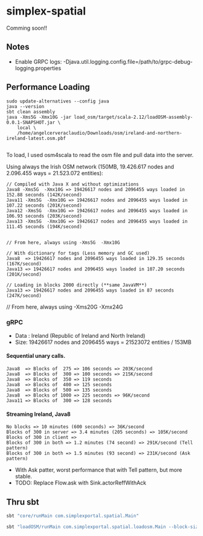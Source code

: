 # simplex-spatial

Comming soon!!

## Notes

- Enable GRPC logs: -Djava.util.logging.config.file=/path/to/grpc-debug-logging.properties

## Performance Loading

```
sudo update-alternatives --config java
java --version
sbt clean assembly
java -Xms5G -Xmx10G -jar load_osm/target/scala-2.12/loadOSM-assembly-0.0.1-SNAPSHOT.jar \
    local \
    /home/angelcerveraclaudio/Downloads/osm/ireland-and-northern-ireland-latest.osm.pbf 
 
```

To load, I used osm4scala to read the osm file and pull data into the server.

Using always the Irish OSM network (150MB, 19.426.617 nodes and 2.096.455 ways = 21.523.072 entities):

```
// Compiled with Java X and without optimizations
Java8 -Xms5G  -Xmx10G => 19426617 nodes and 2096455 ways loaded in 152.88 seconds (142K/second)
Java11 -Xms5G  -Xmx10G => 19426617 nodes and 2096455 ways loaded in 107.22 seconds (201K/second)
Java12 -Xms5G  -Xmx10G => 19426617 nodes and 2096455 ways loaded in 106.93 seconds (203K/second)
Java13 -Xms5G  -Xmx10G => 19426617 nodes and 2096455 ways loaded in 111.45 seconds (194K/second)


// From here, always using -Xms5G  -Xmx10G

// With dictionary for tags (Less memory and GC used)
Java8  => 19426617 nodes and 2096455 ways loaded in 129.35 seconds (167K/second)
Java13 => 19426617 nodes and 2096455 ways loaded in 107.20 seconds (201K/second)

// Loading in blocks 2000 directly (**same JavaVM**) 
Java13 => 19426617 nodes and 2096455 ways loaded in 87 seconds (247K/second)
```
// From here, always using -Xms20G  -Xmx24G

### gRPC
- Data : Ireland (Republic of Ireland and North Ireland)
- Size: 19426617 nodes and 2096455 ways = 21523072 entities / 153MB

#### Sequential unary calls.
```
Java8  => Blocks of  275 => 106 seconds => 203K/second
Java8  => Blocks of  300 => 100 seconds => 215K/second
Java8  => Blocks of  350 => 119 seconds
Java8  => Blocks of  400 => 125 seconds
Java8  => Blocks of  500 => 135 seconds
Java8  => Blocks of 1000 => 225 seconds => 96K/second
Java11 => Blocks of  300 => 128 seconds
```

#### Streaming Ireland, Java8 
```
No blocks => 10 minutes (600 seconds) => 36K/second
Blocks of 300 in server => 3.4 minutes (205 seconds) => 105K/second
Blocks of 300 in client =>
Blocks of 300 in both => 1.2 minutes (74 second) => 291K/second (Tell pattern)
Blocks of 300 in both => 1.5 minutes (93 second) => 231K/second (Ask pattern)
```
- With Ask patter, worst performance that with Tell pattern, but more
  stable.
- TODO: Replace Flow.ask with Sink.actorReffWithAck

## Thru sbt
```bash
sbt "core/runMain com.simplexportal.spatial.Main"
```

```bash
sbt "loadOSM/runMain com.simplexportal.spatial.loadosm.Main --block-size=300 /home/angelcerveraclaudio/Downloads/osm/ireland-and-northern-ireland-latest.osm.pbf"
```
